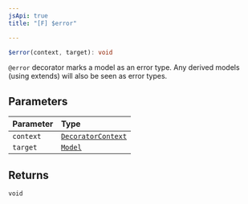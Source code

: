 ```yaml
---
jsApi: true
title: "[F] $error"

---
```

```ts
$error(context, target): void
```

`@error` decorator marks a model as an error type.
 Any derived models (using extends) will also be seen as error types.

## Parameters

| Parameter | Type |
| :------ | :------ |
| `context` | [`DecoratorContext`](../interfaces/DecoratorContext.md) |
| `target` | [`Model`](../interfaces/Model.md) |

## Returns

`void`
